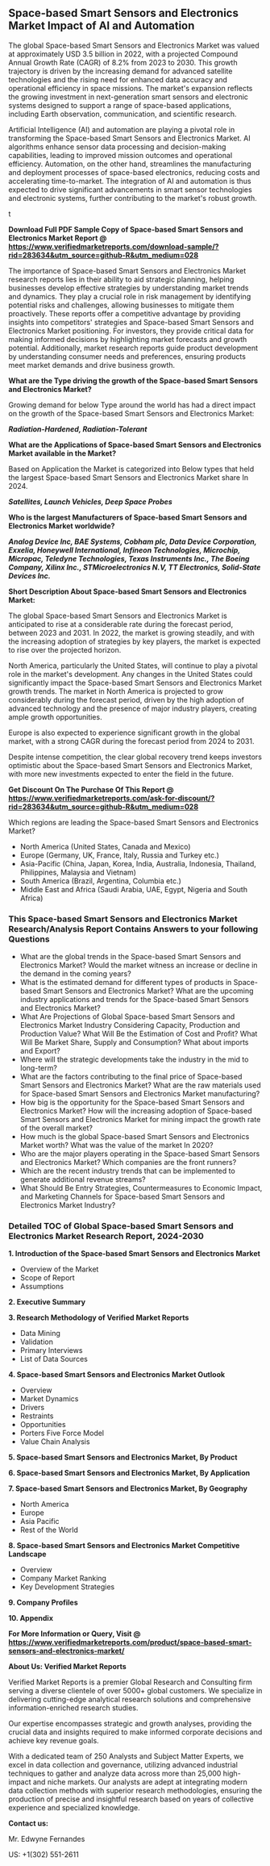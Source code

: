 <h2>Space-based Smart Sensors and Electronics Market Impact of AI and Automation</h2><p>The global Space-based Smart Sensors and Electronics Market was valued at approximately USD 3.5 billion in 2022, with a projected Compound Annual Growth Rate (CAGR) of 8.2% from 2023 to 2030. This growth trajectory is driven by the increasing demand for advanced satellite technologies and the rising need for enhanced data accuracy and operational efficiency in space missions. The market's expansion reflects the growing investment in next-generation smart sensors and electronic systems designed to support a range of space-based applications, including Earth observation, communication, and scientific research.</p><p>Artificial Intelligence (AI) and automation are playing a pivotal role in transforming the Space-based Smart Sensors and Electronics Market. AI algorithms enhance sensor data processing and decision-making capabilities, leading to improved mission outcomes and operational efficiency. Automation, on the other hand, streamlines the manufacturing and deployment processes of space-based electronics, reducing costs and accelerating time-to-market. The integration of AI and automation is thus expected to drive significant advancements in smart sensor technologies and electronic systems, further contributing to the market's robust growth.</p>t</p><p id="" class=""><strong>Download Full PDF Sample Copy of Space-based Smart Sensors and Electronics Market Report @ <a href="https://www.verifiedmarketreports.com/download-sample/?rid=283634&utm_source=github-R&utm_medium=028" target="_blank">https://www.verifiedmarketreports.com/download-sample/?rid=283634&utm_source=github-R&utm_medium=028</a></strong></p><p>The importance of&nbsp;Space-based Smart Sensors and Electronics Market research reports lies in their ability to aid strategic planning, helping businesses develop effective strategies by understanding market trends and dynamics. They play a crucial role in risk management by identifying potential risks and challenges, allowing businesses to mitigate them proactively. These reports offer a competitive advantage by providing insights into competitors' strategies and Space-based Smart Sensors and Electronics Market positioning. For investors, they provide critical data for making informed decisions by highlighting market forecasts and growth potential. Additionally, market research reports guide product development by understanding consumer needs and preferences, ensuring products meet market demands and drive business growth.</p><p><strong>What are the&nbsp;Type driving the growth of the Space-based Smart Sensors and Electronics Market?</strong></p><p id="" class="">Growing demand for below Type around the world has had a direct impact on the growth of the Space-based Smart Sensors and Electronics Market:</p><em><strong>Radiation-Hardened, Radiation-Tolerant</strong></em></p><strong>What are the&nbsp;Applications&nbsp;of Space-based Smart Sensors and Electronics Market available in the Market?</strong></p><p id="" class="">Based on Application the Market is categorized into Below types that held the largest Space-based Smart Sensors and Electronics Market share In 2024.</p><em><strong>Satellites, Launch Vehicles, Deep Space Probes</strong></em></p><strong>Who is the largest Manufacturers of Space-based Smart Sensors and Electronics Market worldwide?</strong></p><p><em><strong>Analog Device Inc, BAE Systems, Cobham plc, Data Device Corporation, Exxelia, Honeywell International, Infineon Technologies, Microchip, Micropac, Teledyne Technologies, Texas Instruments Inc., The Boeing Company, Xilinx Inc., STMicroelectronics N.V, TT Electronics, Solid-State Devices Inc.</strong></em></p><p id="" class=""><strong>Short Description About Space-based Smart Sensors and Electronics Market:</strong></p><p>The global Space-based Smart Sensors and Electronics Market is anticipated to rise at a considerable rate during the forecast period, between 2023 and 2031. In 2022, the market is growing steadily, and with the increasing adoption of strategies by key players, the market is expected to rise over the projected horizon.</p><p>North America, particularly the United States, will continue to play a pivotal role in the market's development. Any changes in the United States could significantly impact the Space-based Smart Sensors and Electronics Market growth trends. The market in North America is projected to grow considerably during the forecast period, driven by the high adoption of advanced technology and the presence of major industry players, creating ample growth opportunities.</p><p>Europe is also expected to experience significant growth in the global market, with a strong CAGR during the forecast period from 2024 to 2031.</p><p>Despite intense competition, the clear global recovery trend keeps investors optimistic about the Space-based Smart Sensors and Electronics Market, with more new investments expected to enter the field in the future.</p><p id="" class=""><strong>Get Discount On The Purchase Of This Report @ <a href="https://www.verifiedmarketreports.com/ask-for-discount/?rid=283634&utm_source=github-R&utm_medium=028" target="_blank">https://www.verifiedmarketreports.com/ask-for-discount/?rid=283634&utm_source=github-R&utm_medium=028</a></strong></p>Which regions are leading the Space-based Smart Sensors and Electronics Market?</p><ul><li>North America (United States, Canada and Mexico)</li><li>Europe (Germany, UK, France, Italy, Russia and Turkey etc.)</li><li>Asia-Pacific (China, Japan, Korea, India, Australia, Indonesia, Thailand, Philippines, Malaysia and Vietnam)</li><li>South America (Brazil, Argentina, Columbia etc.)</li><li>Middle East and Africa (Saudi Arabia, UAE, Egypt, Nigeria and South Africa)</li></ul><h3 id="" class="">This Space-based Smart Sensors and Electronics Market Research/Analysis Report Contains Answers to your following Questions</h3><ul><li>What are the global trends in the Space-based Smart Sensors and Electronics Market? Would the market witness an increase or decline in the demand in the coming years?</li><li>What is the estimated demand for different types of products in Space-based Smart Sensors and Electronics Market? What are the upcoming industry applications and trends for the Space-based Smart Sensors and Electronics Market?</li><li>What Are Projections of Global Space-based Smart Sensors and Electronics Market Industry Considering Capacity, Production and Production Value? What Will Be the Estimation of Cost and Profit? What Will Be Market Share, Supply and Consumption? What about imports and Export?</li><li>Where will the strategic developments take the industry in the mid to long-term?</li><li>What are the factors contributing to the final price of Space-based Smart Sensors and Electronics Market? What are the raw materials used for Space-based Smart Sensors and Electronics Market manufacturing?</li><li>How big is the opportunity for the Space-based Smart Sensors and Electronics Market? How will the increasing adoption of Space-based Smart Sensors and Electronics Market for mining impact the growth rate of the overall market?</li><li>How much is the global Space-based Smart Sensors and Electronics Market worth? What was the value of the market In 2020?</li><li>Who are the major players operating in the Space-based Smart Sensors and Electronics Market? Which companies are the front runners?</li><li>Which are the recent industry trends that can be implemented to generate additional revenue streams?</li><li>What Should Be Entry Strategies, Countermeasures to Economic Impact, and Marketing Channels for Space-based Smart Sensors and Electronics Market Industry?</li></ul><h3 id="" class="">Detailed TOC of Global Space-based Smart Sensors and Electronics Market Research Report, 2024-2030</h3><p id="" class=""><strong>1. Introduction of the Space-based Smart Sensors and Electronics Market</strong></p><ul><li>Overview of the Market</li><li>Scope of Report</li><li>Assumptions</li></ul><p id="" class=""><strong>2. Executive Summary</strong></p><p id="" class=""><strong>3. Research Methodology of Verified Market Reports</strong></p><ul><li>Data Mining</li><li>Validation</li><li>Primary Interviews</li><li>List of Data Sources</li></ul><p id="" class=""><strong>4. Space-based Smart Sensors and Electronics Market Outlook</strong></p><ul><li>Overview</li><li>Market Dynamics</li><li>Drivers</li><li>Restraints</li><li>Opportunities</li><li>Porters Five Force Model</li><li>Value Chain Analysis</li></ul><p id="" class=""><strong>5. Space-based Smart Sensors and Electronics Market, By Product</strong></p><p id="" class=""><strong>6. Space-based Smart Sensors and Electronics Market, By Application</strong></p><p id="" class=""><strong>7. Space-based Smart Sensors and Electronics Market, By Geography</strong></p><ul><li>North America</li><li>Europe</li><li>Asia Pacific</li><li>Rest of the World</li></ul><p id="" class=""><strong>8. Space-based Smart Sensors and Electronics Market Competitive Landscape</strong></p><ul><li>Overview</li><li>Company Market Ranking</li><li>Key Development Strategies</li></ul><p id="" class=""><strong>9. Company Profiles</strong></p><p id="" class=""><strong>10. Appendix</strong></p><p id="" class=""><strong>For More Information or Query, Visit @ <a href="https://www.verifiedmarketreports.com/product/space-based-smart-sensors-and-electronics-market/" target="_blank">https://www.verifiedmarketreports.com/product/space-based-smart-sensors-and-electronics-market/</a></strong></p><p id="" class=""><strong>About Us: Verified Market Reports</strong></p><p id="" class="">Verified Market Reports is a premier Global Research and Consulting firm serving a diverse clientele of over 5000+ global customers. We specialize in delivering cutting-edge analytical research solutions and comprehensive information-enriched research studies.</p><p id="" class="">Our expertise encompasses strategic and growth analyses, providing the crucial data and insights required to make informed corporate decisions and achieve key revenue goals.</p><p id="" class="">With a dedicated team of 250 Analysts and Subject Matter Experts, we excel in data collection and governance, utilizing advanced industrial techniques to gather and analyze data across more than 25,000 high-impact and niche markets. Our analysts are adept at integrating modern data collection methods with superior research methodologies, ensuring the production of precise and insightful research based on years of collective experience and specialized knowledge.</p><p id="" class=""><strong>Contact us:</strong></p><p id="" class="">Mr. Edwyne Fernandes</p><p id="" class="">US: +1(302) 551-2611</p>